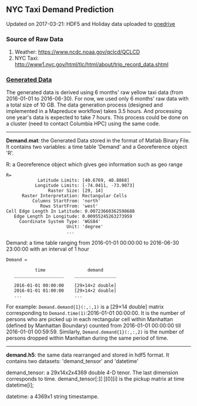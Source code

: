 ## NYC Taxi Demand Prediction

Updated on 2017-03-21: HDF5 and Holiday data uploaded to [onedrive](https://facilities-my.sharepoint.com/personal/lz2484_columbia_edu/_layouts/15/guestaccess.aspx?folderid=1e27ef8057af4432fbc2d940480dd482d&authkey=AYgG5cth5d2MJGG8LNFQ2qQ)

### Source of Raw Data

1. Weather: https://www.ncdc.noaa.gov/qclcd/QCLCD
2. NYC Taxi: http://www1.nyc.gov/html/tlc/html/about/trip_record_data.shtml

### [Generated Data](https://facilities-my.sharepoint.com/personal/lz2484_columbia_edu/_layouts/15/guestaccess.aspx?folderid=1e27ef8057af4432fbc2d940480dd482d&authkey=AYgG5cth5d2MJGG8LNFQ2qQ)

The generated data is derived using 6 months' raw yellow taxi data (from 2016-01-01 to 2016-06-30). For now, we used only 6 months' raw data with a total size of 10 GB. The data generation process (designed and implemented in a Mapreduce workflow) takes 3.5 hours. And processing one year's data is expected to take 7 hours. This process could be done on a cluster (need to contact Columbia HPC) using the same code.
____
**Demand.mat**: the Generated Data stored in the format of Matlab Binary File. It contains two variables: a time table 'Demand' and a Georeference object 'R'. 

R: a Georeference object which gives geo information such as geo range
 ```
 R=
             Latitude Limits: [40.6769, 40.8868]
            Longitude Limits: [-74.0411, -73.9073]
                 Raster Size: [29, 14]
       Raster Interpretation: Rectangular Cells
           Columns StartFrom: 'north'
              Rows StartFrom: 'west'
Cell Edge Length In Latitude: 0.00723660362598688
    Edge Length In Longitude: 0.00955245263273959
      Coordinate System Type: 'WGS84'
                        Unit: 'degree'
                        ...
 ```
 
Demand: a time table ranging from 2016-01-01 00:00:00 to 2016-06-30 23:00:00 with an interval of 1 hour

 ```
 Demand = 

            time                demand     
    ___________________    ________________

    2016-01-01 00:00:00    [29×14×2 double]
    2016-01-01 01:00:00    [29×14×2 double]
    ...                    ...
 ```
 
For example: `Demand.demand{1}(:,:,1)` is a [29×14 double] matrix corresponding to `Demand.time(1)`:2016-01-01 00:00:00. It is the number of persons who are picked up in each rectangular cell within Manhattan (defined by Manhattan Boundary) counted from 2016-01-01 00:00:00 till 2016-01-01 00:59:59. Similarly, `Demand.demand{1}(:,:,2)` is the number of persons dropped within Manhattan during the same period of time.
____
**demand.h5**: the same data rearranged and stored in hdf5 format. It contains two datasets: 'demand_tensor' and 'datetime'

demand_tensor: a 29x14x2x4369 double 4-D tenor. The last dimension corresponds to time. demand_tensor[:][:][0][i] is the pickup matrix at time datetime[i];

datetime: a 4369x1 string timestampe.

  






